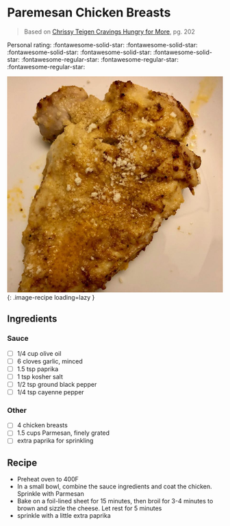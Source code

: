 # Paremesan Chicken Breasts

> Based on [Chrissy Teigen Cravings Hungry for More], pg. 202

  [Chrissy Teigen Cravings Hungry for More]: https://www.penguinrandomhouse.com/books/553580/cravings-hungry-for-more-by-chrissy-teigen-with-adeena-sussman/

<!-- {cts} rating=2; (User can specify rating on scale of 1-5) -->
Personal rating: :fontawesome-solid-star: :fontawesome-solid-star: :fontawesome-solid-star: :fontawesome-solid-star: :fontawesome-solid-star: :fontawesome-regular-star: :fontawesome-regular-star: :fontawesome-regular-star:
<!-- {cte} -->

<!-- {cts} name_image=paremesan_chicken_breasts.jpeg; (User can specify image name) -->
![paremesan_chicken_breasts.jpeg](./paremesan_chicken_breasts.jpeg){: .image-recipe loading=lazy }
<!-- {cte} -->

## Ingredients

### Sauce

* [ ] 1/4 cup olive oil
* [ ] 6 cloves garlic, minced
* [ ] 1.5 tsp paprika
* [ ] 1 tsp kosher salt
* [ ] 1/2 tsp ground black pepper
* [ ] 1/4 tsp cayenne pepper

### Other

* [ ] 4 chicken breasts
* [ ] 1.5 cups Parmesan, finely grated
* [ ] extra paprika for sprinkling

## Recipe

* Preheat oven to 400F
* In a small bowl, combine the sauce ingredients and coat the chicken. Sprinkle with Parmesan
* Bake on a foil-lined sheet for 15 minutes, then broil for 3-4 minutes to brown and sizzle the cheese. Let rest for 5 minutes
* sprinkle with a little extra paprika
